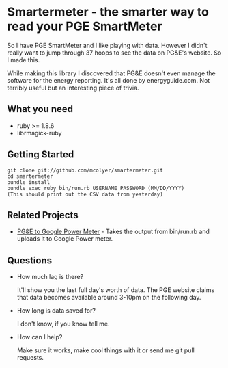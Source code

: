 Smartermeter - the smarter way to read your PGE SmartMeter
=========================================================

So I have PGE SmartMeter and I like playing with data. However I didn't really
want to jump through 37 hoops to see the data on PG&E's website. So I made
this.

While making this library I discovered that PG&E doesn't even manage the
software for the energy reporting. It's all done by energyguide.com. Not
terribly useful but an interesting piece of trivia.

What you need
-------------

* ruby >= 1.8.6
* librmagick-ruby

Getting Started
---------------

    git clone git://github.com/mcolyer/smartermeter.git
    cd smartermeter
    bundle install
    bundle exec ruby bin/run.rb USERNAME PASSWORD (MM/DD/YYYY)
    (This should print out the CSV data from yesterday)

Related Projects
----------------

* [PG&E to Google Power Meter](http://gitorious.org/pge-to-google-powermeter) -
  Takes the output from bin/run.rb and uploads it to Google Power meter.

Questions
---------

* How much lag is there?

  It'll show you the last full day's worth of data. The PGE website claims that
  data becomes available around 3-10pm on the following day.

* How long is data saved for?

  I don't know, if you know tell me.

* How can I help?

  Make sure it works, make cool things with it or send me git pull requests.

